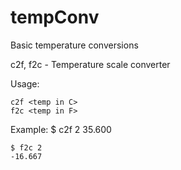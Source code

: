 # tempConv
Basic temperature conversions

c2f, f2c - Temperature scale converter

Usage:

	c2f <temp in C>
	f2c <temp in F>


Example:
    $ c2f 2
    35.600

    $ f2c 2
    -16.667
